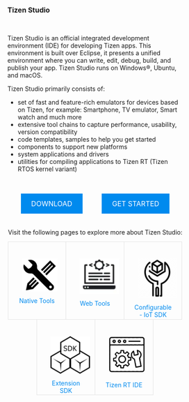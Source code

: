 # Tizen Studio

<style>
/* Reset */

html, body, div, span, applet, object, iframe, {
		vertical-align: baseline;
	}


/* Box Model */

	*, *:before, *:after {
		-moz-box-sizing: border-box;
		-webkit-box-sizing: border-box;
		box-sizing: border-box;
	}

/* Button */
		input[type="submit"].special,
		input[type="reset"].special,
		input[type="button"].special,
		button.special,
		.button.special {
			background-color: #008aee;
			color: #ffffff !important;
		}


/* Section/Article */

	section.special, article.special, header.special {
		text-align: center;
	}

	header {
		margin-bottom: em;
	}

		header p {
			position: relative;
			margin: 0 0 1.5em 0;
			text-transform: uppercase;
		}

		header h2, header h3 {
			display: inline-block;
			padding-bottom: 0.4em;
			border-bottom-style: double;
			border-bottom-width: 4px;
		}
		@media screen and (max-width: 1280px) {

			header.major {
				margin-bottom: 2em;
			}

		}

		@media screen and (max-width: 736px) {

			header.major {
				margin-bottom: 1.5em;
			}

		}

		@media screen and (max-width: 480px) {

			header.major {
				margin-bottom: 1em;
			}

		}

	header h2, header h3 {
		border-bottom-color: #e3e3e3;
	}

	header p {
		color: #bbb;
	}

/* Feature */

	.features {
		display: -moz-flex;
		display: -webkit-flex;
		display: -ms-flex;
		display: flex;
		-moz-flex-wrap: wrap;
		-webkit-flex-wrap: wrap;
		-ms-flex-wrap: wrap;
		flex-wrap: wrap;
		-moz-justify-content: center;
		-webkit-justify-content: center;
		-ms-justify-content: center;
		justify-content: center;
		margin-bottom: 2em;
	}

	.feature {
		padding: 2em 2em 0.1em 2em;
		border-style: solid;
		border-width: 1px;
		margin-left: -1px;
		margin-top: -1px;
		width: 33.33333%;
	}

		.feature .fa {
			font-size: 2.8em;
			margin-bottom: 0.7em;
		}

		@media screen and (max-width: 1280px) {

			.feature {
				padding: 2em 1.5em 0.1em 1.5em;
			}

		}

		@media screen and (max-width: 736px) {

			.feature {
				padding: 2em 1em 0.1em 1em;
				width: 50%;
			}

		}

		@media screen and (max-width: 480px) {

			.feature {
				padding: 2em 0.5em 0.1em 0.5em;
				width: 100%;
			}

		}

	.feature {
		border-color: #e3e3e3;
	}

		.feature .fa {
			color: #00cdcf;
		}
	.button.special{
      margin-top: 15px;
      background-color: #008aee;
      border: none;
      color: white;
      text-align: center;
      display: inline-block;
      font-size: 16px;
	  cursor: pointer;
	  display: inline-block;
	  height: 2.85em;
	  line-height: 2.95em;
	  padding: 0 1.5em;
	  text-align: center;
	  text-transform: uppercase;
	  white-space: nowrap;
	  margin:20px;
 }	
 .container {
    &__text {
        display: inline;
    }
}	
.fa {
    color: #00cdcf;
}
a:link {
  color: #008aee;
  background-color: transparent;
  text-decoration: none;
}
a:visited {
  color: rgb(7, 3, 245);
  background-color: transparent;
  text-decoration: none;
}
a:hover {
  color: #008aee;
  background-color: transparent;
  text-decoration: underline;
}
a:active {
  color: y#008aee;
  background-color: transparent;
}
h1, h2, h3, h4, h5, h6 {
    color: ;
	font-weight: ;
	font-size: 1rem;
	
    line-height: 5em;
    margin: 0 0 1em 0;
    text-transform: inherit;
}
img {
  display: inline-block;
  margin: 10px;
}
</style>
<section id ="main">

Tizen Studio is an official integrated development environment (IDE) for developing Tizen apps. This environment is built over Eclipse, it presents a unified environment where you can write, edit, debug, build, and publish your app. Tizen Studio runs on Windows®, Ubuntu, and macOS.

Tizen Studio primarily consists of: 

- set of fast and feature-rich emulators for devices based on Tizen, for example: Smartphone, TV emulator, Smart watch and much more
- extensive tool chains to capture performance, usability, version compatibility
- code templates, samples to help you get started 
- components to support new platforms
- system applications and drivers 
- utilities for compiling applications to Tizen RT (Tizen RTOS kernel variant)
<!-- tiles-->
<section id="one" class="wrapper special">
		<div class="inner">
			<header class="major">
			</header>

<div id="buttonzone">
							<a href="https://developer.tizen.org/development/tizen-studio/download" class="button special">Download</i></a>
							<a href="./setup/install-sdk" class="button special">Get Started</a>
						</div>
						
</header>
<p>Visit the following pages to explore more about Tizen Studio:</p>
                        <div class="features">
                        <div class="feature">
                        <img src="./media/Tools.png">
                         <div style="width:100%;text-align:center;">
						 <a href="native-tools/index.md">
						 Native Tools</a>
                        </div>
						</div>
						<div class="feature">
							<img src="./media/RT.png">
							<div style="width:100%;text-align:center;">
							<a href= "web-tools/index.md">Web Tools</a>
							</div>
						</div>
						<div class="feature">
							<img src="./media/Csdk.png">
                            <div style="width:100%;text-align:center;">
							<a href= "configurable-sdk/configurable-sdk.md">Configurable - IoT SDK</a></div>
						</div>
						<div class="feature">
							<img src="./media/SDK.png">
                            <div style="width:100%;text-align:center;">
							<a href= "extension-sdk/overview.md">Extension SDK</a>
							</div>
						</div>
						<div class="feature">
							<i class="fa fa-envelope-o"></i>
							<img src="./media/webtools.png">
							<div style="width:100%;text-align:center;">
							<a href= "rt-ide/overview.md">Tizen RT IDE</a>
							</div>
						</div>
					</div>
				</div>
			</section>